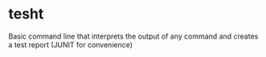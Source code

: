 # tesht
Basic command line that interprets the output of any command and creates a test report (JUNIT for convenience)
